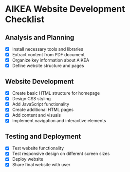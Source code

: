 # AIKEA Website Development Checklist

## Analysis and Planning
- [x] Install necessary tools and libraries
- [x] Extract content from PDF document
- [x] Organize key information about AIKEA
- [x] Define website structure and pages

## Website Development
- [x] Create basic HTML structure for homepage
- [x] Design CSS styling
- [x] Add JavaScript functionality
- [x] Create additional HTML pages
- [x] Add content and visuals
- [x] Implement navigation and interactive elements

## Testing and Deployment
- [x] Test website functionality
- [x] Test responsive design on different screen sizes
- [x] Deploy website
- [x] Share final website with user
